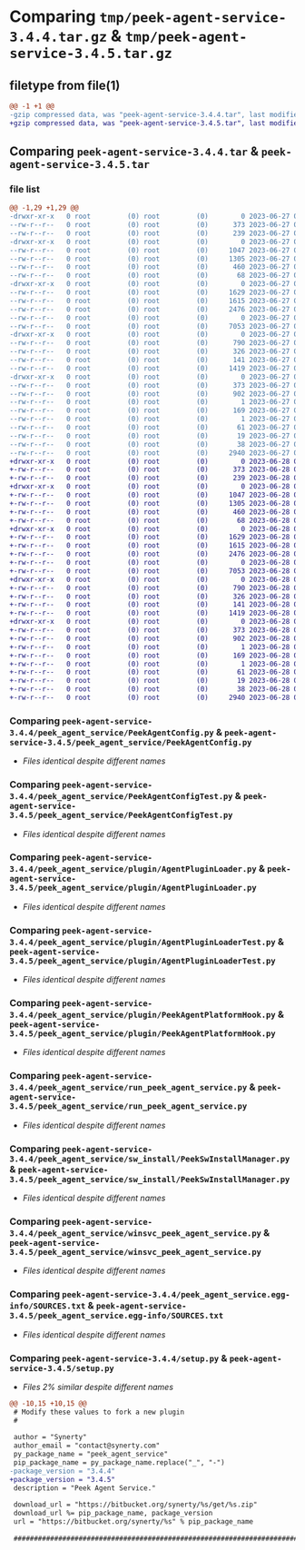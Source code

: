 # Comparing `tmp/peek-agent-service-3.4.4.tar.gz` & `tmp/peek-agent-service-3.4.5.tar.gz`

## filetype from file(1)

```diff
@@ -1 +1 @@
-gzip compressed data, was "peek-agent-service-3.4.4.tar", last modified: Tue Jun 27 02:01:43 2023, max compression
+gzip compressed data, was "peek-agent-service-3.4.5.tar", last modified: Wed Jun 28 07:26:10 2023, max compression
```

## Comparing `peek-agent-service-3.4.4.tar` & `peek-agent-service-3.4.5.tar`

### file list

```diff
@@ -1,29 +1,29 @@
-drwxr-xr-x   0 root         (0) root         (0)        0 2023-06-27 02:01:43.495523 peek-agent-service-3.4.4/
--rw-r--r--   0 root         (0) root         (0)      373 2023-06-27 02:01:43.495523 peek-agent-service-3.4.4/PKG-INFO
--rw-r--r--   0 root         (0) root         (0)      239 2023-06-27 02:00:58.000000 peek-agent-service-3.4.4/README.rst
-drwxr-xr-x   0 root         (0) root         (0)        0 2023-06-27 02:01:43.494523 peek-agent-service-3.4.4/peek_agent_service/
--rw-r--r--   0 root         (0) root         (0)     1047 2023-06-27 02:00:58.000000 peek-agent-service-3.4.4/peek_agent_service/PeekAgentConfig.py
--rw-r--r--   0 root         (0) root         (0)     1305 2023-06-27 02:00:58.000000 peek-agent-service-3.4.4/peek_agent_service/PeekAgentConfigTest.py
--rw-r--r--   0 root         (0) root         (0)      460 2023-06-27 02:00:58.000000 peek-agent-service-3.4.4/peek_agent_service/PlatformDependencyTest.py
--rw-r--r--   0 root         (0) root         (0)       68 2023-06-27 02:01:43.000000 peek-agent-service-3.4.4/peek_agent_service/__init__.py
-drwxr-xr-x   0 root         (0) root         (0)        0 2023-06-27 02:01:43.494523 peek-agent-service-3.4.4/peek_agent_service/plugin/
--rw-r--r--   0 root         (0) root         (0)     1629 2023-06-27 02:00:58.000000 peek-agent-service-3.4.4/peek_agent_service/plugin/AgentPluginLoader.py
--rw-r--r--   0 root         (0) root         (0)     1615 2023-06-27 02:00:58.000000 peek-agent-service-3.4.4/peek_agent_service/plugin/AgentPluginLoaderTest.py
--rw-r--r--   0 root         (0) root         (0)     2476 2023-06-27 02:00:58.000000 peek-agent-service-3.4.4/peek_agent_service/plugin/PeekAgentPlatformHook.py
--rw-r--r--   0 root         (0) root         (0)        0 2023-06-27 02:00:58.000000 peek-agent-service-3.4.4/peek_agent_service/plugin/__init__.py
--rw-r--r--   0 root         (0) root         (0)     7053 2023-06-27 02:00:58.000000 peek-agent-service-3.4.4/peek_agent_service/run_peek_agent_service.py
-drwxr-xr-x   0 root         (0) root         (0)        0 2023-06-27 02:01:43.494523 peek-agent-service-3.4.4/peek_agent_service/sw_install/
--rw-r--r--   0 root         (0) root         (0)      790 2023-06-27 02:00:58.000000 peek-agent-service-3.4.4/peek_agent_service/sw_install/PeekSwInstallManager.py
--rw-r--r--   0 root         (0) root         (0)      326 2023-06-27 02:00:58.000000 peek-agent-service-3.4.4/peek_agent_service/sw_install/PluginSwInstallManager.py
--rw-r--r--   0 root         (0) root         (0)      141 2023-06-27 02:00:58.000000 peek-agent-service-3.4.4/peek_agent_service/sw_install/__init__.py
--rw-r--r--   0 root         (0) root         (0)     1419 2023-06-27 02:00:58.000000 peek-agent-service-3.4.4/peek_agent_service/winsvc_peek_agent_service.py
-drwxr-xr-x   0 root         (0) root         (0)        0 2023-06-27 02:01:43.494523 peek-agent-service-3.4.4/peek_agent_service.egg-info/
--rw-r--r--   0 root         (0) root         (0)      373 2023-06-27 02:01:43.000000 peek-agent-service-3.4.4/peek_agent_service.egg-info/PKG-INFO
--rw-r--r--   0 root         (0) root         (0)      902 2023-06-27 02:01:43.000000 peek-agent-service-3.4.4/peek_agent_service.egg-info/SOURCES.txt
--rw-r--r--   0 root         (0) root         (0)        1 2023-06-27 02:01:43.000000 peek-agent-service-3.4.4/peek_agent_service.egg-info/dependency_links.txt
--rw-r--r--   0 root         (0) root         (0)      169 2023-06-27 02:01:43.000000 peek-agent-service-3.4.4/peek_agent_service.egg-info/entry_points.txt
--rw-r--r--   0 root         (0) root         (0)        1 2023-06-27 02:01:43.000000 peek-agent-service-3.4.4/peek_agent_service.egg-info/not-zip-safe
--rw-r--r--   0 root         (0) root         (0)       61 2023-06-27 02:01:43.000000 peek-agent-service-3.4.4/peek_agent_service.egg-info/requires.txt
--rw-r--r--   0 root         (0) root         (0)       19 2023-06-27 02:01:43.000000 peek-agent-service-3.4.4/peek_agent_service.egg-info/top_level.txt
--rw-r--r--   0 root         (0) root         (0)       38 2023-06-27 02:01:43.495523 peek-agent-service-3.4.4/setup.cfg
--rw-r--r--   0 root         (0) root         (0)     2940 2023-06-27 02:01:43.000000 peek-agent-service-3.4.4/setup.py
+drwxr-xr-x   0 root         (0) root         (0)        0 2023-06-28 07:26:10.299069 peek-agent-service-3.4.5/
+-rw-r--r--   0 root         (0) root         (0)      373 2023-06-28 07:26:10.299069 peek-agent-service-3.4.5/PKG-INFO
+-rw-r--r--   0 root         (0) root         (0)      239 2023-06-28 07:25:23.000000 peek-agent-service-3.4.5/README.rst
+drwxr-xr-x   0 root         (0) root         (0)        0 2023-06-28 07:26:10.298069 peek-agent-service-3.4.5/peek_agent_service/
+-rw-r--r--   0 root         (0) root         (0)     1047 2023-06-28 07:25:23.000000 peek-agent-service-3.4.5/peek_agent_service/PeekAgentConfig.py
+-rw-r--r--   0 root         (0) root         (0)     1305 2023-06-28 07:25:23.000000 peek-agent-service-3.4.5/peek_agent_service/PeekAgentConfigTest.py
+-rw-r--r--   0 root         (0) root         (0)      460 2023-06-28 07:25:23.000000 peek-agent-service-3.4.5/peek_agent_service/PlatformDependencyTest.py
+-rw-r--r--   0 root         (0) root         (0)       68 2023-06-28 07:26:10.000000 peek-agent-service-3.4.5/peek_agent_service/__init__.py
+drwxr-xr-x   0 root         (0) root         (0)        0 2023-06-28 07:26:10.298069 peek-agent-service-3.4.5/peek_agent_service/plugin/
+-rw-r--r--   0 root         (0) root         (0)     1629 2023-06-28 07:25:23.000000 peek-agent-service-3.4.5/peek_agent_service/plugin/AgentPluginLoader.py
+-rw-r--r--   0 root         (0) root         (0)     1615 2023-06-28 07:25:23.000000 peek-agent-service-3.4.5/peek_agent_service/plugin/AgentPluginLoaderTest.py
+-rw-r--r--   0 root         (0) root         (0)     2476 2023-06-28 07:25:23.000000 peek-agent-service-3.4.5/peek_agent_service/plugin/PeekAgentPlatformHook.py
+-rw-r--r--   0 root         (0) root         (0)        0 2023-06-28 07:25:23.000000 peek-agent-service-3.4.5/peek_agent_service/plugin/__init__.py
+-rw-r--r--   0 root         (0) root         (0)     7053 2023-06-28 07:25:23.000000 peek-agent-service-3.4.5/peek_agent_service/run_peek_agent_service.py
+drwxr-xr-x   0 root         (0) root         (0)        0 2023-06-28 07:26:10.298069 peek-agent-service-3.4.5/peek_agent_service/sw_install/
+-rw-r--r--   0 root         (0) root         (0)      790 2023-06-28 07:25:23.000000 peek-agent-service-3.4.5/peek_agent_service/sw_install/PeekSwInstallManager.py
+-rw-r--r--   0 root         (0) root         (0)      326 2023-06-28 07:25:23.000000 peek-agent-service-3.4.5/peek_agent_service/sw_install/PluginSwInstallManager.py
+-rw-r--r--   0 root         (0) root         (0)      141 2023-06-28 07:25:23.000000 peek-agent-service-3.4.5/peek_agent_service/sw_install/__init__.py
+-rw-r--r--   0 root         (0) root         (0)     1419 2023-06-28 07:25:23.000000 peek-agent-service-3.4.5/peek_agent_service/winsvc_peek_agent_service.py
+drwxr-xr-x   0 root         (0) root         (0)        0 2023-06-28 07:26:10.298069 peek-agent-service-3.4.5/peek_agent_service.egg-info/
+-rw-r--r--   0 root         (0) root         (0)      373 2023-06-28 07:26:10.000000 peek-agent-service-3.4.5/peek_agent_service.egg-info/PKG-INFO
+-rw-r--r--   0 root         (0) root         (0)      902 2023-06-28 07:26:10.000000 peek-agent-service-3.4.5/peek_agent_service.egg-info/SOURCES.txt
+-rw-r--r--   0 root         (0) root         (0)        1 2023-06-28 07:26:10.000000 peek-agent-service-3.4.5/peek_agent_service.egg-info/dependency_links.txt
+-rw-r--r--   0 root         (0) root         (0)      169 2023-06-28 07:26:10.000000 peek-agent-service-3.4.5/peek_agent_service.egg-info/entry_points.txt
+-rw-r--r--   0 root         (0) root         (0)        1 2023-06-28 07:26:10.000000 peek-agent-service-3.4.5/peek_agent_service.egg-info/not-zip-safe
+-rw-r--r--   0 root         (0) root         (0)       61 2023-06-28 07:26:10.000000 peek-agent-service-3.4.5/peek_agent_service.egg-info/requires.txt
+-rw-r--r--   0 root         (0) root         (0)       19 2023-06-28 07:26:10.000000 peek-agent-service-3.4.5/peek_agent_service.egg-info/top_level.txt
+-rw-r--r--   0 root         (0) root         (0)       38 2023-06-28 07:26:10.299069 peek-agent-service-3.4.5/setup.cfg
+-rw-r--r--   0 root         (0) root         (0)     2940 2023-06-28 07:26:10.000000 peek-agent-service-3.4.5/setup.py
```

### Comparing `peek-agent-service-3.4.4/peek_agent_service/PeekAgentConfig.py` & `peek-agent-service-3.4.5/peek_agent_service/PeekAgentConfig.py`

 * *Files identical despite different names*

### Comparing `peek-agent-service-3.4.4/peek_agent_service/PeekAgentConfigTest.py` & `peek-agent-service-3.4.5/peek_agent_service/PeekAgentConfigTest.py`

 * *Files identical despite different names*

### Comparing `peek-agent-service-3.4.4/peek_agent_service/plugin/AgentPluginLoader.py` & `peek-agent-service-3.4.5/peek_agent_service/plugin/AgentPluginLoader.py`

 * *Files identical despite different names*

### Comparing `peek-agent-service-3.4.4/peek_agent_service/plugin/AgentPluginLoaderTest.py` & `peek-agent-service-3.4.5/peek_agent_service/plugin/AgentPluginLoaderTest.py`

 * *Files identical despite different names*

### Comparing `peek-agent-service-3.4.4/peek_agent_service/plugin/PeekAgentPlatformHook.py` & `peek-agent-service-3.4.5/peek_agent_service/plugin/PeekAgentPlatformHook.py`

 * *Files identical despite different names*

### Comparing `peek-agent-service-3.4.4/peek_agent_service/run_peek_agent_service.py` & `peek-agent-service-3.4.5/peek_agent_service/run_peek_agent_service.py`

 * *Files identical despite different names*

### Comparing `peek-agent-service-3.4.4/peek_agent_service/sw_install/PeekSwInstallManager.py` & `peek-agent-service-3.4.5/peek_agent_service/sw_install/PeekSwInstallManager.py`

 * *Files identical despite different names*

### Comparing `peek-agent-service-3.4.4/peek_agent_service/winsvc_peek_agent_service.py` & `peek-agent-service-3.4.5/peek_agent_service/winsvc_peek_agent_service.py`

 * *Files identical despite different names*

### Comparing `peek-agent-service-3.4.4/peek_agent_service.egg-info/SOURCES.txt` & `peek-agent-service-3.4.5/peek_agent_service.egg-info/SOURCES.txt`

 * *Files identical despite different names*

### Comparing `peek-agent-service-3.4.4/setup.py` & `peek-agent-service-3.4.5/setup.py`

 * *Files 2% similar despite different names*

```diff
@@ -10,15 +10,15 @@
 # Modify these values to fork a new plugin
 #
 
 author = "Synerty"
 author_email = "contact@synerty.com"
 py_package_name = "peek_agent_service"
 pip_package_name = py_package_name.replace("_", "-")
-package_version = "3.4.4"
+package_version = "3.4.5"
 description = "Peek Agent Service."
 
 download_url = "https://bitbucket.org/synerty/%s/get/%s.zip"
 download_url %= pip_package_name, package_version
 url = "https://bitbucket.org/synerty/%s" % pip_package_name
 
 ###############################################################################
```

